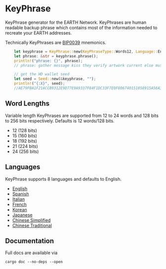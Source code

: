 # KeyPhrase

KeyPhrase generator for the EARTH Network. KeyPhrases are human readable backup phrase which contains most of the information needed to recreate your EARTH addresses.

Technically KeyPhrases are [BIP0039](https://github.com/bitcoin/bips/blob/master/bip-0039.mediawiki) mnemonics.

```rust
    let keyphrase = KeyPhrase::new(KeyPhraseType::Words12, Language::English);
    let phrase: &str = keyphrase.phrase();
    println!("phrase: {}", phrase);
    // phrase: gather message kiss they verify artwork current else muscle skin connect chicken

    // get the HD wallet seed
    let seed = Seed::new(&keyphrase, "");
    println!("{:X}", seed);
    //AE79FBA1F21ACCB9312E9D77E9A9337F84F1DC33F7E0F806740151858915A56A370A9F225DB3ED21EFC123DBB9E4C8B2F4BC52526FB62AA22F03FC31BD998
```

## Word Lengths

Variable length KeyPhrases are supported from 12 to 24 words and 128 bits to 256 bits respectively. Defaults is 12 words/128 bits.

- 12 (128 bits)
- 15 (160 bits)
- 18 (192 bits)
- 21 (224 bits)
- 24 (256 bits)

## Languages

KeyPhrase supports 8 languages and defaults to English.

- [English](./src/langs/english.txt)
- [Spanish](./src/langs/spanish.txt)
- [Italian](./src/langs/italian.txt)
- [French](./src/langs/french.txt)
- [Korean](./src/langs/korean.txt)
- [Japanese](./src/langs/japanese.txt)
- [Chinese Simplified](./src/langs/chinese_simplified.txt)
- [Chinese Traditional](./src/langs/chinese_traditional.txt)

## Documentation

Full docs are available via

```
cargo doc --no-deps --open
```
